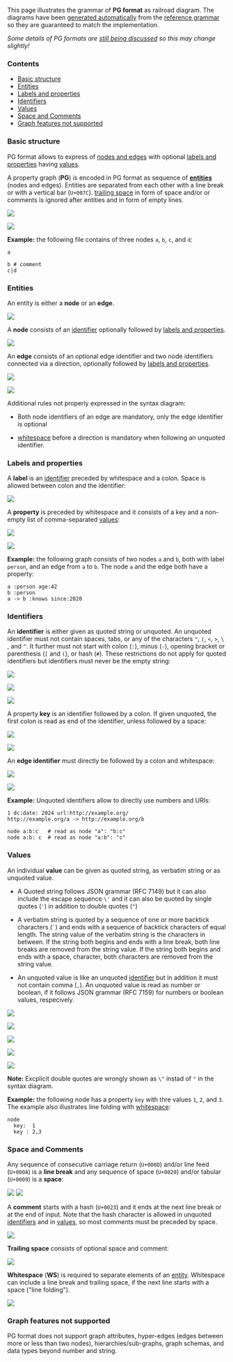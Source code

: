 This page illustrates the grammar of **PG format** as railroad diagram. The diagrams have been [generated automatically](https://github.com/peggyjs/peggy-tracks) from the [reference grammar](../src/pg.pegjs) so they are guaranteed to match the implementation.

*Some details of PG formats are [still being discussed](https://github.com/pg-format/pg-formatter/discussions) so this may change slightly!*

### Contents

- [Basic structure](#basic-structure)
- [Entities](#entities)
- [Labels and properties](#labels-and-properties)
- [Identifiers](#identifiers)
- [Values](#values)
- [Space and Comments](#space-and-comments)
- [Graph features not supported](#graph-features-not-supported)

### Basic structure

PG format allows to express of [nodes and edges](#entities) with optional
[labels and properties](#labels-and-properties) having [values](#values).

A property graph (**PG**) is encoded in PG format as sequence of
[**entities**](#entities) (nodes and edges). Entities are separated from each
other with a line break or with a vertical bar (`U+007C`). [trailing
space](#space-and-comments) in form of space and/or or comments is ignored
after entities and in form of empty lines.

![](img/PG.svg)

![](img/EntitySeparator.svg)

**Example:** the following file contains of three nodes `a`, `b`, `c`, and `d`:

~~~pg
a

b # comment
c|d
~~~


### Entities

An entity is either a **node** or an **edge**. 

![](img/Entity.svg)

A **node** consists of an [identifier](#identifiers) optionally followed by
[labels and properties](#labels-and-properties).

![](img/Node.svg)

An **edge** consists of an optional edge identifier and two node identifiers
connected via a direction, optionally followed by [labels and
properties](#labels-and-properties).

![](img/Edge.svg)

![](img/Direction.svg)

Additional rules not properly expressed in the syntax diagram:

- Both node identifiers of an edge are mandatory, only the edge identifier is optional

- [whitespace](#space-and-comments) before a direction is mandatory 
  when following an unquoted identifier.

### Labels and properties

A **label** is an [identifier](#identifiers) preceded by whitespace and a colon.
Space is allowed between colon and the identifier:

![](img/Label.svg)

A **property** is preceded by whitespace and it consists of a key and
a non-empty list of comma-separated [values](#values):

![](img/Property.svg)

![](img/ValueList.svg)

**Example:** the following graph consists of two nodes `a` and `b`, both with label
`person`, and an edge from `a` to `b`. The node `a` and the edge both have
a property:

~~~pg
a :person age:42
b :person
a -> b :knows since:2020
~~~


### Identifiers

An **identifier** is either given as quoted string or unquoted. An unquoted
identifier must not contain spaces, tabs, or any of the characters `"`, `|`,
`<`, `>`, `\ `, and `^`. It further must not start with colon (`:`), minus
(`-`), opening bracket or parenthesis (`[` and `(`), or hash (`#`). These
restrictions do not apply for quoted identifiers but identifiers must never be
the empty string:

![](img/Identifier.svg)

![](img/QuotedIdentifier.svg)

![](img/UnquotedIdentifier-1.svg)

A property **key** is an identifier followed by a colon. If given unquoted, the
first colon is read as end of the identifier, unless followed by a space:

![](img/Key.svg)

![](img/UnquotedIdentifierWithoutColon.svg)

An **edge identifier** must directly be followed by a colon and whitespace:

![](img/EdgeIdentifier.svg)

![](img/UnquotedIdentifierFollowedByColonAndSpace.svg)

**Example:** Unquoted identifiers allow to directly use numbers and URIs:

~~~pg
1 dc:date: 2024 url:http://example.org/ 
http://example.org/a -> http://example.org/b 
~~~

~~~pg
node a:b:c   # read as node "a": "b:c"
node a:b: c  # read as node "a:b": "c"
~~~

### Values

An individual **value** can be given as quoted string, as verbatim string or as
unquoted value. 

- A Quoted string follows JSON grammar (RFC 7149) but it can also include the
  escape sequence `\'` and it can also be quoted by single quotes (`'`) in
  addition to double quotes (`"`)

- A verbatim string is quoted by a sequence of one or more backtick characters
  (`` ` ``) and ends with a sequence of backtick characters of equal length.
  The string value of the verbatim string is the characters in between.
  If the string both begins and ends with a line break, both line breaks are
  removed from the string value. If the string both begins and ends with a space,
  character, both characters are removed from the string value.

- An unquoted value is like an unquoted [identifier](#identifiers) but in
  addition it must not contain comma (`,`). An unquoted value is read as number
  or boolean, if it follows JSON grammar (RFC 7159) for numbers or boolean
  values, respecively.

![](img/Value-1.svg)

![](img/Number-2.svg)

![](img/QuotedString-1.svg)

![](img/Unescaped.svg)

![](img/Escaped.svg)

**Note:** Excplicit double quotes are wrongly shown as `\"` instad of `"` in the syntax diagram.

**Example:** the following node has a property `key` with thre values `1`, `2`,
and `3`. The example also illustrates line folding with
[whitespace](#spaces-and-comments):

~~~pg
node
  key:  1
  key : 2,3
~~~


### Space and Comments

Any sequence of consecutive carriage return (`U+000D`) and/or line feed
(`U+000A`) is a **line break** and any sequence of space (`U+0020`) and/or
tabular (`U+0009`) is a **space**:

![](img/LineBreak.svg) ![](img/Space.svg)

A **comment** starts with a hash (`U+0023`) and it ends at the next line break
or at the end of input. Note that the hash character is allowed in unquoted
[identifiers](#identifiers) and in [values](#values), so most comments must be
preceded by space.

![](img/Comment.svg)

**Trailing space** consists of optional space and comment:

![](img/TrailingSpace.svg)

**Whitespace** (**WS**) is required to separate elements of an
[entity](#entities). Whitespace can include a line break and trailing space, if
the next line starts with a space ("line folding").

![](img/WS.svg)


### Graph features not supported

PG format does not support graph attributes, hyper-edges (edges between more or
less than two nodes), hierarchies/sub-graphs, graph schemas, and data types
beyond number and string.
